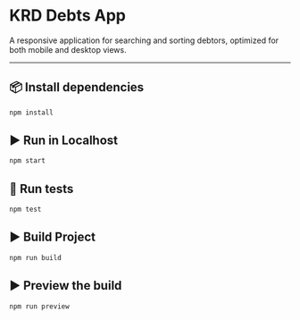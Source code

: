# KRD Debts App

A responsive application for searching and sorting debtors, optimized for both mobile and desktop views.

---

## 📦 Install dependencies
```bash
npm install
```


## ▶️ Run in Localhost
```bash
npm start
```

##  🧪 Run tests
```bash
npm test
```

##  ▶️ Build Project
```bash
npm run build
```

##  ▶️ Preview the build
```bash
npm run preview
```